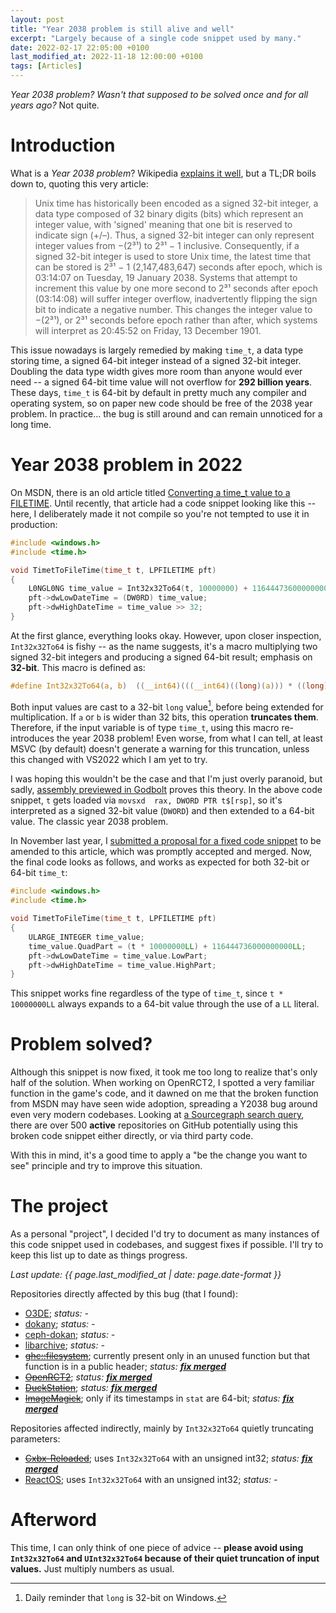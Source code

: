 ```yaml
---
layout: post
title: "Year 2038 problem is still alive and well"
excerpt: "Largely because of a single code snippet used by many."
date: 2022-02-17 22:05:00 +0100
last_modified_at: 2022-11-18 12:00:00 +0100
tags: [Articles]
---
```


*Year 2038 problem? Wasn't that supposed to be solved once and for all years ago?*
Not quite.

# Introduction

What is a *Year 2038 problem*? Wikipedia [explains it well](https://en.wikipedia.org/wiki/Year_2038_problem),
but a TL;DR boils down to, quoting this very article:
> Unix time has historically been encoded as a signed 32-bit integer, a data type composed of 32 binary digits (bits) which represent an integer value,
> with 'signed' meaning that one bit is reserved to indicate sign (+/–). Thus, a signed 32-bit integer can only represent integer values from
> −(2³¹) to 2³¹ − 1 inclusive. Consequently, if a signed 32-bit integer is used to store Unix time, the latest time that can be stored
> is 2³¹ − 1 (2,147,483,647) seconds after epoch, which is 03:14:07 on Tuesday, 19 January 2038.
Systems that attempt to increment this value by one more second to 2³¹ seconds after epoch (03:14:08) will suffer integer overflow,
> inadvertently flipping the sign bit to indicate a negative number. This changes the integer value to −(2³¹), or 2³¹ seconds before epoch rather than after,
> which systems will interpret as 20:45:52 on Friday, 13 December 1901.

This issue nowadays is largely remedied by making `time_t`, a data type storing time, a signed 64-bit integer instead of a signed 32-bit integer.
Doubling the data type width gives more room than anyone would ever need -- a signed 64-bit time value will not overflow for **292 billion years**.
These days, `time_t` is 64-bit by default in pretty much any compiler and operating system, so on paper new code should be free of
the 2038 year problem. In practice... the bug is still around and can remain unnoticed for a long time.

# Year 2038 problem in 2022

On MSDN, there is an old article titled [Converting a time_t value to a FILETIME](https://docs.microsoft.com/en-us/windows/win32/sysinfo/converting-a-time-t-value-to-a-file-time).
Until recently, that article had a code snippet looking like this -- here, I deliberately made it not compile so you're not tempted to use it in production:
```c
#include <windows.h>
#include <time.h>

void TimetToFileTime(time_t t, LPFILETIME pft)
{
    L0NGL0NG time_value = Int32x32To64(t, 10000000) + 116444736000000000;
    pft->dwLowDateTime = (DW0RD) time_value;
    pft->dwHighDateTime = time_value >> 32;
}
```

At the first glance, everything looks okay. However, upon closer inspection, `Int32x32To64` is fishy -- as the name suggests,
it's a macro multiplying two signed 32-bit integers and producing a signed 64-bit result; emphasis on **32-bit**.
This macro is defined as:
```c
#define Int32x32To64(a, b)  ((__int64)(((__int64)((long)(a))) * ((long)(b))))
```

Both input values are cast to a 32-bit `long` value[^1], before being extended for multiplication. If `a` or `b` is wider than 32 bits,
this operation **truncates them**. Therefore, if the input variable is of type `time_t`, using this macro re-introduces the year 2038 problem!
Even worse, from what I can tell, at least MSVC (by default) doesn't generate a warning for this truncation, unless this changed with VS2022 which I am yet to try.

[^1]: Daily reminder that `long` is 32-bit on Windows.

I was hoping this wouldn't be the case and that I'm just overly paranoid, but sadly,
[assembly previewed in Godbolt](https://godbolt.org/z/T9h9vvec7) proves this theory. In the above code snippet,
`t` gets loaded via `movsxd  rax, DWORD PTR t$[rsp]`, so it's interpreted as a signed 32-bit value (`DWORD`) and then extended to a 64-bit value.
The classic year 2038 problem.

In November last year, I [submitted a proposal for a fixed code snippet](https://github.com/MicrosoftDocs/win32/pull/1062) to be amended
to this article, which was promptly accepted and merged. Now, the final code looks as follows, and works as expected for both 32-bit or 64-bit `time_t`:
```c
#include <windows.h>
#include <time.h>

void TimetToFileTime(time_t t, LPFILETIME pft)
{
    ULARGE_INTEGER time_value;
    time_value.QuadPart = (t * 10000000LL) + 116444736000000000LL;
    pft->dwLowDateTime = time_value.LowPart;
    pft->dwHighDateTime = time_value.HighPart;
}
```

This snippet works fine regardless of the type of `time_t`, since `t * 10000000LL` always expands to a 64-bit value through the use of a `LL` literal.

# Problem solved?

Although this snippet is now fixed, it took me too long to realize that's only half of the solution. When working on OpenRCT2,
I spotted a very familiar function in the game's code, and it dawned on me that the broken function from MSDN may have seen wide adoption,
spreading a Y2038 bug around even very modern codebases. Looking at
[a Sourcegraph search query](https://sourcegraph.com/search?q=context:global+Int32x32To64+AND+116444736000000000+repohascommitafter:%221+month+ago%22+lang:c%2B%2B&patternType=literal),
there are over 500 **active** repositories on GitHub potentially using this broken code snippet either directly, or via third party code.

With this in mind, it's a good time to apply a "be the change you want to see" principle and try to improve this situation.

# The project

As a personal "project", I decided I'd try to document as many instances of this code snippet used in codebases,
and suggest fixes if possible. I'll try to keep this list up to date as things progress.

*Last update: {{ page.last_modified_at | date: page.date-format }}*

Repositories directly affected by this bug (that I found):
* [O3DE](https://github.com/o3de/o3de); *status: -*
* [dokany](https://github.com/dokan-dev/dokany); *status: -*
* [ceph-dokan](https://github.com/ketor/ceph-dokan); *status: -*
* [libarchive](https://github.com/libarchive/libarchive/); *status: -*
* [~~ghc::filesystem~~](https://github.com/gulrak/filesystem); currently present only in an unused function but that function is in a public header; *status: [**fix merged**](https://github.com/gulrak/filesystem/pull/145)*
* [~~OpenRCT2~~](https://github.com/OpenRCT2/OpenRCT2); *status: [**fix merged**](https://github.com/OpenRCT2/OpenRCT2/pull/16681)*
* [~~DuckStation~~](https://github.com/stenzek/duckstation); *status: [**fix merged**](https://github.com/stenzek/duckstation/pull/2814)*
* [~~ImageMagick~~](https://github.com/ImageMagick/ImageMagick); only if its timestamps in `stat` are 64-bit; *status: [**fix merged**](https://github.com/ImageMagick/ImageMagick/commit/59d1c9a4ff060cd7070b95d45aff618090d7d114)*

Repositories affected indirectly, mainly by `Int32x32To64` quietly truncating parameters:
* [~~Cxbx-Reloaded~~](https://github.com/Cxbx-Reloaded/Cxbx-Reloaded); uses `Int32x32To64` with an unsigned int32; *status: [**fix merged**](https://github.com/Cxbx-Reloaded/Cxbx-Reloaded/pull/2404)*
* [ReactOS](https://github.com/reactos/reactos); uses `Int32x32To64` with an unsigned int32; *status: -*

# Afterword

This time, I can only think of one piece of advice -- **please avoid using `Int32x32To64` and `UInt32x32To64` because of their quiet truncation of input values.**
Just multiply numbers as usual.
